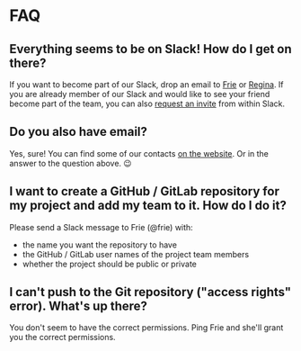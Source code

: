 # FAQ

## Everything seems to be on Slack! How do I get on there?

If you want to become part of our Slack, drop an email to [Frie](mailto:frie.p@correlaid.org) or [Regina](mailto:regina.s@correlaid.org). If you are already member of our Slack and would like to see your friend become part of the team, you can also [request an invite](https://slack.com/intl/en-de/help/articles/201330256-Invite-new-members-to-your-workspace#request-an-invitation) from within Slack. 

## Do you also have email? 

Yes, sure! You can find some of our contacts [on the website](https://correlaid.org/contact). Or in the answer to the question above. 😉 

## I want to create a GitHub / GitLab repository for my project and add my team to it. How do I do it?

Please send a Slack message to Frie \(@frie\) with:

* the name you want the repository to have
* the GitHub / GitLab user names of the project team members
* whether the project should be public or private

## I can't push to the Git repository \("access rights" error\). What's up there?

You don't seem to have the correct permissions. Ping Frie and she'll grant you the correct permissions.

